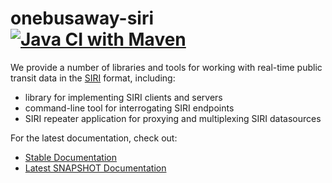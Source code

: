 onebusaway-siri [![Java CI with Maven](https://github.com/OneBusAway/onebusaway-siri/actions/workflows/maven.yml/badge.svg)](https://github.com/OneBusAway/onebusaway-siri/actions/workflows/maven.yml)
======================

We provide a number of libraries and tools for working with real-time public transit data in the [SIRI](http://siri.org.uk/) format, including:

* library for implementing SIRI clients and servers
* command-line tool for interrogating SIRI endpoints
* SIRI repeater application for proxying and multiplexing SIRI datasources

For the latest documentation, check out:

* [Stable Documentation](http://developer.onebusaway.org/modules/onebusaway-siri/current/)
* [Latest SNAPSHOT Documentation](http://developer.onebusaway.org/modules/onebusaway-siri/current-SNAPSHOT/)